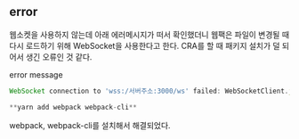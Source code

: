 ## error

웹소켓을 사용하지 않는데 아래 에러메시지가 떠서 확인했더니 웹팩은 파일이 변경될 때 다시 로드하기 위해 WebSocket을 사용한다고 한다. CRA를 할 때 패키지 설치가 덜 되어서 생긴 오류인 것 같다.

error message

```jsx
WebSocket connection to 'wss:/서버주소:3000/ws' failed: WebSocketClient.js:16
```

```jsx
**yarn add webpack webpack-cli**
```

webpack, webpack-cli를 설치해서 해결되었다.
